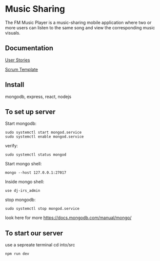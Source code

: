 # Music Sharing
The FM Music Player is a music-sharing mobile application where two or more users can listen to the same song and view the corresponding music visuals. 

## Documentation
[User Stories](https://docs.google.com/document/d/1wzlLbw7m6ggItiiTl4VYiQNSGIIzgpAHu4oyI8SCSow/edit?usp=sharing)

[Scrum Template](https://docs.google.com/spreadsheets/d/1nhRw-kVF4KX5-mIonh-vHwY4g8o0PF9JAonYF4kTRXc/edit?usp=sharing)

## Install 
mongodb,
express,
react,
nodejs

## To set up server
Start mongodb:

	sudo systemctl start mongod.service
	sudo systemctl enable mongod.service

verify:

	sudo systemctl status mongod

Start mongo shell:

	mongo --host 127.0.0.1:27017

Inside mongo shell:

	use dj-irs_admin


stop mongodb:

	sudo systemctl stop mongod.service

look here for more 
https://docs.mongodb.com/manual/mongo/

## To start our server

use a sepreate terminal
cd into/src

	npm run dev
